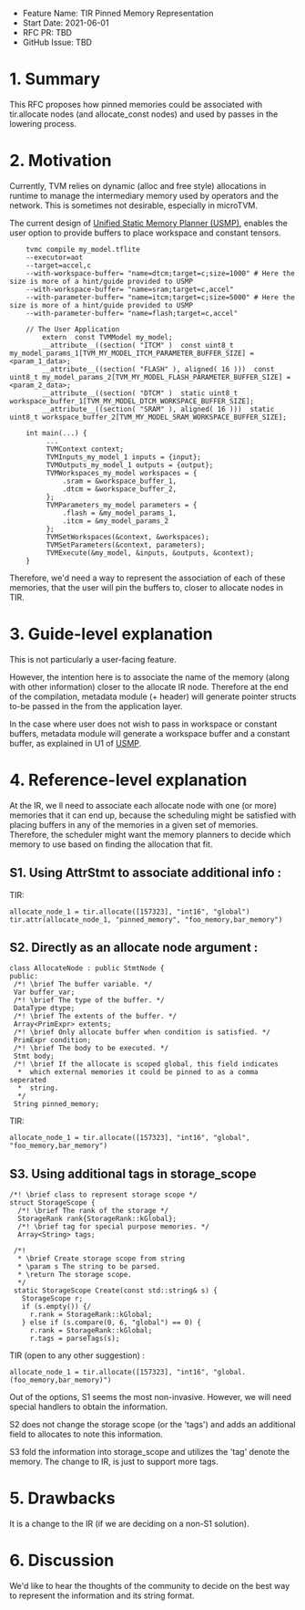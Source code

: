 
- Feature Name: TIR Pinned Memory Representation
- Start Date: 2021-06-01
- RFC PR: TBD
- GitHub Issue: TBD

# 1. Summary

This RFC proposes how pinned memories could be associated with tir.allocate nodes (and allocate_const nodes) and used by passes in the lowering process.

# 2. Motivation 

Currently, TVM relies on dynamic (alloc and free style) allocations in runtime to manage the intermediary memory used by operators and the network. This is sometimes not desirable, especially in microTVM.

The current design of [Unified Static Memory Planner (USMP)](https://github.com/apache/tvm-rfcs/pull/9), enables the user option to provide buffers to place workspace and constant tensors.

```
    tvmc compile my_model.tflite 
    --executor=aot 
    --target=accel,c  
    --with-workspace-buffer= "name=dtcm;target=c;size=1000" # Here the size is more of a hint/guide provided to USMP
    --with-workspace-buffer= "name=sram;target=c,accel"
    --with-parameter-buffer= "name=itcm;target=c;size=5000" # Here the size is more of a hint/guide provided to USMP
    --with-parameter-buffer= "name=flash;target=c,accel"
```

```
    // The User Application 
        extern  const TVMModel my_model;
        __attribute__((section( "ITCM" )  const uint8_t   my_model_params_1[TVM_MY_MODEL_ITCM_PARAMETER_BUFFER_SIZE] = <param_1_data>;
        __attribute__((section( "FLASH" ), aligned( 16 )))  const uint8_t my_model_params_2[TVM_MY_MODEL_FLASH_PARAMETER_BUFFER_SIZE] = <param_2_data>;
        __attribute__((section( "DTCM" )  static uint8_t workspace_buffer_1[TVM_MY_MODEL_DTCM_WORKSPACE_BUFFER_SIZE];
        __attribute__((section( "SRAM" ), aligned( 16 )))  static uint8_t workspace_buffer_2[TVM_MY_MODEL_SRAM_WORKSPACE_BUFFER_SIZE];

    int main(...) {
         ...
         TVMContext context;
         TVMInputs_my_model_1 inputs = {input};
         TVMOutputs_my_model_1 outputs = {output};
         TVMWorkspaces_my_model workspaces = {
             .sram = &workspace_buffer_1,
             .dtcm = &workspace_buffer_2,
         };
         TVMParameters_my_model parameters = {
             .flash = &my_model_params_1,
             .itcm = &my_model_params_2
         };
         TVMSetWorkspaces(&context, &workspaces);
         TVMSetParameters(&context, parameters);
         TVMExecute(&my_model, &inputs, &outputs, &context);
    }
```

Therefore, we'd need a way to represent the association of each of these memories, that the user will pin the buffers to, closer to allocate nodes in TIR.

# 3. Guide-level explanation

This is not particularly a user-facing feature.

However, the intention here is to associate the name of the memory (along with other information) closer to the allocate IR node. Therefore at the end of the compilation, metadata module (+ header) will generate pointer structs to-be passed in the from the application layer. 

 In the case where user does not wish to pass in workspace or constant buffers, metadata module will generate a workspace buffer and a constant buffer, as explained in U1 of [USMP](https://github.com/apache/tvm-rfcs/pull/9).

 # 4. Reference-level explanation

 At the IR, we ll need to associate each allocate node with one (or more) memories that it can end up, because the scheduling might be satisfied with placing buffers in any of the memories in a given set of memories. Therefore, the scheduler might want the memory planners to decide which memory to use based on finding the allocation that fit.

 ## S1. Using AttrStmt to associate additional info :

TIR:
 ```
allocate_node_1 = tir.allocate([157323], "int16", "global")
tir.attr(allocate_node_1, "pinned_memory", "foo_memory,bar_memory")
 ``` 

##  S2. Directly as an allocate node argument :

 ```
class AllocateNode : public StmtNode {
 public:
  /*! \brief The buffer variable. */
  Var buffer_var;
  /*! \brief The type of the buffer. */
  DataType dtype;
  /*! \brief The extents of the buffer. */
  Array<PrimExpr> extents;
  /*! \brief Only allocate buffer when condition is satisfied. */
  PrimExpr condition;
  /*! \brief The body to be executed. */
  Stmt body;
  /*! \brief If the allocate is scoped global, this field indicates
   *  which external memories it could be pinned to as a comma seperated
   *  string.
   */
  String pinned_memory;
 ```
TIR:
 ```
allocate_node_1 = tir.allocate([157323], "int16", "global",  "foo_memory,bar_memory")
 ```

 ## S3. Using additional tags in storage_scope

```
/*! \brief class to represent storage scope */
struct StorageScope {
  /*! \brief The rank of the storage */
  StorageRank rank{StorageRank::kGlobal};
  /*! \brief tag for special purpose memories. */
  Array<String> tags;
```


 ```
  /*!
   * \brief Create storage scope from string
   * \param s The string to be parsed.
   * \return The storage scope.
   */
  static StorageScope Create(const std::string& s) {
    StorageScope r;
    if (s.empty()) {/
      r.rank = StorageRank::kGlobal;
    } else if (s.compare(0, 6, "global") == 0) {
      r.rank = StorageRank::kGlobal;
      r.tags = parseTags(s);
 ```


TIR (open to any other suggestion) :

```
allocate_node_1 = tir.allocate([157323], "int16", "global.(foo_memory,bar_memory)")
```


Out of the options, S1 seems the most non-invasive. However, we will need special handlers to obtain the information.

S2 does not change the storage scope (or the 'tags') and adds an additional field to allocates to note this information.

S3 fold the information into storage_scope and utilizes the 'tag' denote the memory. The change to IR, is just to support more tags.

# 5. Drawbacks

It is a change to the IR (if we are deciding on a non-S1 solution).

# 6. Discussion

We'd like to hear the thoughts of the community to decide on the best way to represent the information and its string format.









